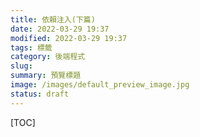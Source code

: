 ```yaml
---
title: 依賴注入(下篇)
date: 2022-03-29 19:37
modified: 2022-03-29 19:37
tags: 標籤
category: 後端程式
slug:
summary: 預覽標題
image: /images/default_preview_image.jpg
status: draft
---
```


[TOC]